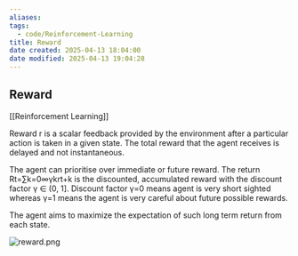 ```yaml
---
aliases:
tags:
  - code/Reinforcement-Learning
title: Reward
date created: 2025-04-13 18:04:00
date modified: 2025-04-13 19:04:28
---
```

## Reward

[[Reinforcement Learning]]

Reward r is a scalar feedback provided by the environment after a particular action is taken in a given state. The total reward that the agent receives is delayed and not instantaneous.

The agent can prioritise over immediate or future reward. The return Rt\=∑k\=0∞γkrt+k is the discounted, accumulated reward with the discount factor γ ∈ (0, 1\]. Discount factor γ=0 means agent is very short sighted whereas γ=1 means the agent is very careful about future possible rewards.

The agent aims to maximize the expectation of such long term return from each state.

![reward.png](https://typora-tes.oss-cn-shanghai.aliyuncs.com/picgo/reward.png)
